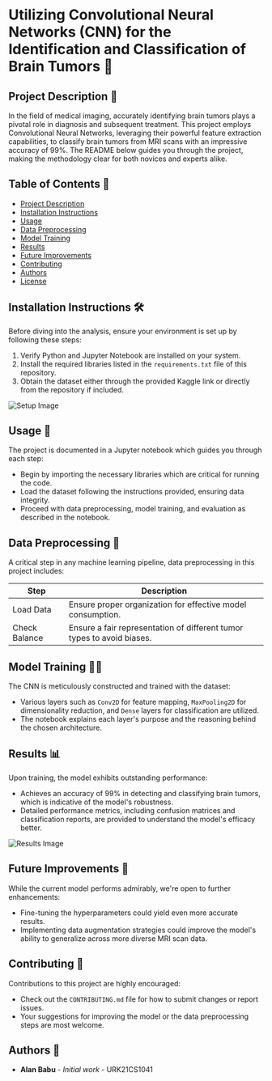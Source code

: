 # Utilizing Convolutional Neural Networks (CNN) for the Identification and Classification of Brain Tumors 🧠

## Project Description 📖

In the field of medical imaging, accurately identifying brain tumors plays a pivotal role in diagnosis and subsequent treatment. This project employs Convolutional Neural Networks, leveraging their powerful feature extraction capabilities, to classify brain tumors from MRI scans with an impressive accuracy of 99%. The README below guides you through the project, making the methodology clear for both novices and experts alike.

## Table of Contents 📑

- [Project Description](#project-description-)
- [Installation Instructions](#installation-instructions-)
- [Usage](#usage-)
- [Data Preprocessing](#data-preprocessing-)
- [Model Training](#model-training-)
- [Results](#results-)
- [Future Improvements](#future-improvements-)
- [Contributing](#contributing-)
- [Authors](#authors-)
- [License](#license-)

## Installation Instructions 🛠️

Before diving into the analysis, ensure your environment is set up by following these steps:

1. Verify Python and Jupyter Notebook are installed on your system.
2. Install the required libraries listed in the `requirements.txt` file of this repository.
3. Obtain the dataset either through the provided Kaggle link or directly from the repository if included.

![Setup Image](path_to_setup_image.jpg)  <!-- Replace `path_to_setup_image.jpg` with actual image path -->

## Usage 🚀

The project is documented in a Jupyter notebook which guides you through each step:

- Begin by importing the necessary libraries which are critical for running the code.
- Load the dataset following the instructions provided, ensuring data integrity.
- Proceed with data preprocessing, model training, and evaluation as described in the notebook.

## Data Preprocessing 🔄

A critical step in any machine learning pipeline, data preprocessing in this project includes:

| Step | Description |
|------|-------------|
| Load Data | Ensure proper organization for effective model consumption. |
| Check Balance | Ensure a fair representation of different tumor types to avoid biases. |

## Model Training 🏋️‍♂️

The CNN is meticulously constructed and trained with the dataset:

- Various layers such as `Conv2D` for feature mapping, `MaxPooling2D` for dimensionality reduction, and `Dense` layers for classification are utilized.
- The notebook explains each layer's purpose and the reasoning behind the chosen architecture.

## Results 📊

Upon training, the model exhibits outstanding performance:

- Achieves an accuracy of 99% in detecting and classifying brain tumors, which is indicative of the model's robustness.
- Detailed performance metrics, including confusion matrices and classification reports, are provided to understand the model's efficacy better.

![Results Image](path_to_results_image.jpg)  <!-- Replace `path_to_results_image.jpg` with actual image path -->

## Future Improvements 🔮

While the current model performs admirably, we're open to further enhancements:

- Fine-tuning the hyperparameters could yield even more accurate results.
- Implementing data augmentation strategies could improve the model's ability to generalize across more diverse MRI scan data.

## Contributing 👥

Contributions to this project are highly encouraged:

- Check out the `CONTRIBUTING.md` file for how to submit changes or report issues.
- Your suggestions for improving the model or the data preprocessing steps are most welcome.

## Authors 👤

- **Alan Babu** - _Initial work_ - URK21CS1041
